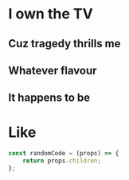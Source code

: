 # I own the TV

## Cuz tragedy thrills me

## Whatever flavour

## It happens to be

# Like

```js
const randomCode = (props) => {
    return props.children;
};
```
